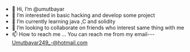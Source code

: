 - 👋 Hi, I’m @umutbayar
- 👀 I’m interested in basic hacking and develop some project 
- 🌱 I’m currently learning java ,C and solidity
- 💞️ I’m looking to collaborate on friends who interest same thing with me
- 📫 How to reach me ... You can reach me from my email--- Umutbayar249_-@hotmail.com

<!---
umutbayar/umutbayar is a ✨ special ✨ repository because its `README.md` (this file) appears on your GitHub profile.
You can click the Preview link to take a look at your changes.
--->
